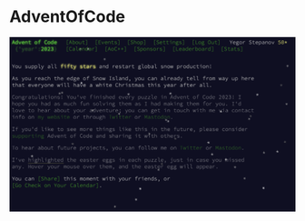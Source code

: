 # AdventOfCode

![AoC 2023](https://github.com/ystepanoff/AdventOfCode/blob/2023/2023/2023.png?raw=true)

